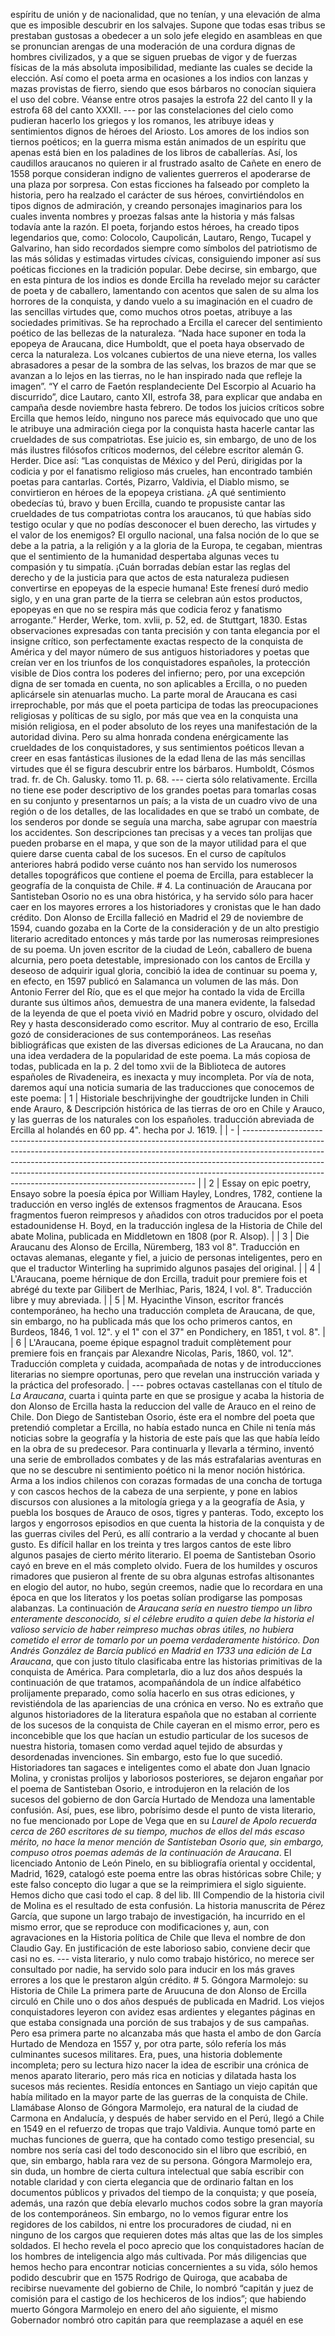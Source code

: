 espíritu de unión y de nacionalidad, que no tenían, y una elevación de alma que es imposible descubrir en los salvajes. Supone que todas esas tribus se prestaban gustosas a obedecer a un solo jefe elegido en asambleas en que se pronuncian arengas de una moderación de una cordura dignas de hombres civilizados, y a que se siguen pruebas de vigor y de fuerzas físicas de la más absoluta imposibilidad, mediante las cuales se decide la elección. Así como el poeta arma en ocasiones a los indios con lanzas y mazas provistas de fierro, siendo que esos bárbaros no conocían siquiera el uso del cobre. Véanse entre otros pasajes la estrofa 22 del canto II y la estrofa 68 del canto XXXII. --- por las constelaciones del cielo como pudieran hacerlo los griegos y los romanos, les atribuye ideas y sentimientos dignos de héroes del Ariosto. Los amores de los indios son tiernos poéticos; en la guerra misma están animados de un espíritu que apenas está bien en los paladines de los libros de caballerías. Así, los caudillos araucanos no quieren ir al frustrado asalto de Cañete en enero de 1558 porque consideran indigno de valientes guerreros el apoderarse de una plaza por sorpresa. Con estas ficciones ha falseado por completo la historia, pero ha realzado el carácter de sus héroes, convirtiéndolos en tipos dignos de admiración, y creando personajes imaginarios para los cuales inventa nombres y proezas falsas ante la historia y más falsas todavía ante la razón. El poeta, forjando estos héroes, ha creado tipos legendarios que, como: Colocolo, Caupolicán, Lautaro, Rengo, Tucapel y Galvarino, han sido recordados siempre como símbolos del patriotismo de las más sólidas y estimadas virtudes cívicas, consiguiendo imponer así sus poéticas ficciones en la tradición popular. Debe decirse, sin embargo, que en esta pintura de los indios es donde Ercilla ha revelado mejor su carácter de poeta y de caballero, lamentando con acentos que salen de su alma los horrores de la conquista, y dando vuelo a su imaginación en el cuadro de las sencillas virtudes que, como muchos otros poetas, atribuye a las sociedades primitivas. Se ha reprochado a Ercilla el carecer del sentimiento poético de las bellezas de la naturaleza. “Nada hace suponer en toda la epopeya de Araucana, dice Humboldt, que el poeta haya observado de cerca la naturaleza. Los volcanes cubiertos de una nieve eterna, los valles abrasadores a pesar de la sombra de las selvas, los brazos de mar que se avanzan a lo lejos en las tierras, no le han inspirado nada que refleje la imagen”. “Y el carro de Faetón resplandeciente Del Escorpio al Acuario ha discurrido”, dice Lautaro, canto XII, estrofa 38, para explicar que andaba en campaña desde noviembre hasta febrero. De todos los juicios críticos sobre Ercilla que hemos leído, ninguno nos parece más equivocado que uno que le atribuye una admiración ciega por la conquista hasta hacerle cantar las crueldades de sus compatriotas. Ese juicio es, sin embargo, de uno de los más ilustres filósofos críticos modernos, del célebre escritor alemán G. Herder. Dice así: “Las conquistas de México y del Perú, dirigidas por la codicia y por el fanatismo religioso más crueles, han encontrado también poetas para cantarlas. Cortés, Pizarro, Valdivia, el Diablo mismo, se convirtieron en héroes de la epopeya cristiana. ¿A qué sentimiento obedecías tú, bravo y buen Ercilla, cuando te propusiste cantar las crueldades de tus compatriotas contra los araucanos, tú que habías sido testigo ocular y que no podías desconocer el buen derecho, las virtudes y el valor de los enemigos? El orgullo nacional, una falsa noción de lo que se debe a la patria, a la religión y a la gloria de la Europa, te cegaban, mientras que el sentimiento de la humanidad despertaba algunas veces tu compasión y tu simpatía. ¡Cuán borradas debían estar las reglas del derecho y de la justicia para que actos de esta naturaleza pudiesen convertirse en epopeyas de la especie humana! Este frenesí duró medio siglo, y en una gran parte de la tierra se celebran aún estos productos, epopeyas en que no se respira más que codicia feroz y fanatismo arrogante.” Herder, Werke, tom. xvlii, p. 52, ed. de Stuttgart, 1830. Estas observaciones expresadas con tanta precisión y con tanta elegancia por el insigne crítico, son perfectamente exactas respecto de la conquista de América y del mayor número de sus antiguos historiadores y poetas que creían ver en los triunfos de los conquistadores españoles, la protección visible de Dios contra los poderes del infierno; pero, por una excepción digna de ser tomada en cuenta, no son aplicables a Ercilla, o no pueden aplicársele sin atenuarlas mucho. La parte moral de Araucana es casi irreprochable, por más que el poeta participa de todas las preocupaciones religiosas y políticas de su siglo, por más que vea en la conquista una misión religiosa, en el poder absoluto de los reyes una manifestación de la autoridad divina. Pero su alma honrada condena enérgicamente las crueldades de los conquistadores, y sus sentimientos poéticos llevan a creer en esas fantásticas ilusiones de la edad llena de las más sencillas virtudes que él se figura descubrir entre los bárbaros. Humboldt, Cósmos trad. fr. de Ch. Galusky. tomo 11. p. 68. --- cierta sólo relativamente. Ercilla no tiene ese poder descriptivo de los grandes poetas para tomarlas cosas en su conjunto y presentarnos un país; a la vista de un cuadro vivo de una región o de los detalles, de las localidades en que se trabó un combate, de los senderos por donde se seguía una marcha, sabe agrupar con maestría los accidentes. Son descripciones tan precisas y a veces tan prolijas que pueden probarse en el mapa, y que son de la mayor utilidad para el que quiere darse cuenta cabal de los sucesos. En el curso de capítulos anteriores habrá podido verse cuánto nos han servido los numerosos detalles topográficos que contiene el poema de Ercilla, para establecer la geografía de la conquista de Chile. # 4. La continuación de Araucana por Santisteban Osorio no es una obra histórica, y ha servido sólo para hacer caer en los mayores errores a los historiadores y cronistas que le han dado crédito. Don Alonso de Ercilla falleció en Madrid el 29 de noviembre de 1594, cuando gozaba en la Corte de la consideración y de un alto prestigio literario acreditado entonces y más tarde por las numerosas reimpresiones de su poema. Un joven escritor de la ciudad de León, caballero de buena alcurnia, pero poeta detestable, impresionado con los cantos de Ercilla y deseoso de adquirir igual gloria, concibió la idea de continuar su poema y, en efecto, en 1597 publicó en Salamanca un volumen de las más. Don Antonio Ferrer del Río, que es el que mejor ha contado la vida de Ercilla durante sus últimos años, demuestra de una manera evidente, la falsedad de la leyenda de que el poeta vivió en Madrid pobre y oscuro, olvidado del Rey y hasta desconsiderado como escritor. Muy al contrario de eso, Ercilla gozó de consideraciones de sus contemporáneos. Las reseñas bibliográficas que existen de las diversas ediciones de La Araucana, no dan una idea verdadera de la popularidad de este poema. La más copiosa de todas, publicada en la p. 2 del tomo xvii de la Biblioteca de autores españoles de Rivadeneira, es inexacta y muy incompleta. Por vía de nota, daremos aquí una noticia sumaria de las traducciones que conocemos de este poema: | 1 | Historiale beschrijvinghe der goudtrijcke lunden in Chili ende Arauro, & Descripción histórica de las tierras de oro en Chile y Arauco, y las guerras de los naturales con los españoles. traducción abreviada de Ercilla al holandés en 60 pp. 4". hecha por J. 1619. | | - | ------------------------------------------------------------------------------------------------------------------------------------------------------------------------------------------------------------------------------------------------------------------------------------------------------------------------------------------------------------------------------------------ | | 2 | Essay on epic poetry, Ensayo sobre la poesía épica por William Hayley, Londres, 1782, contiene la traducción en verso inglés de extensos fragmentos de Araucana. Esos fragmentos fueron reimpresos y añadidos con otros traducidos por el poeta estadounidense H. Boyd, en la traducción inglesa de la Historia de Chile del abate Molina, publicada en Middletown en 1808 (por R. Alsop). | | 3 | Die Araucanu des Alonso de Ercilla, Nüremberg, 183 vol 8". Traducción en octavas alemanas, elegante y fiel, a juicio de personas inteligentes, pero en que el traductor Winterling ha suprimido algunos pasajes del original. | | 4 | L'Araucana, poeme hérnique de don Ercilla, traduit pour premiere fois et abrégé du texte par Gilibert de Merlhiac, Paris, 1824, I vol. 8". Traducción libre y muy abreviada. | | 5 | M. Hyacinthe Vinson, escritor francés contemporáneo, ha hecho una traducción completa de Araucana, de que, sin embargo, no ha publicada más que los ocho primeros cantos, en Burdeos, 1846, 1 vol. 12". y el 1" con el 37" en Pondichery, en 1851, t vol. 8". | | 6 | L'Araucana, poeme épique espagnol traduit complètement pour premiere fois en français par Alexandre Nicolas, Paris, 1860, vol. 12". Traducción completa y cuidada, acompañada de notas y de introducciones literarias no siempre oportunas, pero que revelan una instrucción variada y la práctica del profesorado. | --- pobres octavas castellanas con el título de *La Araucana*, cuarta i quinta parte en que se prosigue y acaba la historia de don Alonso de Ercilla hasta la reduccion del valle de Arauco en el reino de Chile. Don Diego de Santisteban Osorio, éste era el nombre del poeta que pretendió completar a Ercilla, no había estado nunca en Chile ni tenía más noticias sobre la geografía y la historia de este país que las que había leído en la obra de su predecesor. Para continuarla y llevarla a término, inventó una serie de embrollados combates y de las más estrafalarias aventuras en que no se descubre ni sentimiento poético ni la menor noción histórica. Arma a los indios chilenos con corazas formadas de una concha de tortuga y con cascos hechos de la cabeza de una serpiente, y pone en labios discursos con alusiones a la mitología griega y a la geografía de Asia, y puebla los bosques de Arauco de osos, tigres y panteras. Todo, excepto los largos y engorrosos episodios en que cuenta la historia de la conquista y de las guerras civiles del Perú, es allí contrario a la verdad y chocante al buen gusto. Es difícil hallar en los treinta y tres largos cantos de este libro algunos pasajes de cierto mérito literario. El poema de Santisteban Osorio cayó en breve en el más completo olvido. Fuera de los humildes y oscuros rimadores que pusieron al frente de su obra algunas estrofas altisonantes en elogio del autor, no hubo, según creemos, nadie que lo recordara en una época en que los literatos y los poetas solían prodigarse las pomposas alabanzas. La continuación de *Araucana sería en nuestro tiempo un libro enteramente desconocido, si el célebre erudito a quien debe la historia el valioso servicio de haber reimpreso muchas obras útiles, no hubiera cometido el error de tomarlo por un poema verdaderamente histórico. Don Andrés González de Barcía publicó en Madrid en 1733 una edición de La Araucana*, que con justo título clasificaba entre las historias primitivas de la conquista de América. Para completarla, dio a luz dos años después la continuación de que tratamos, acompañándola de un índice alfabético prolijamente preparado, como solía hacerlo en sus otras ediciones, y revistiéndola de las apariencias de una crónica en verso. No es extraño que algunos historiadores de la literatura española que no estaban al corriente de los sucesos de la conquista de Chile cayeran en el mismo error, pero es inconcebible que los que hacían un estudio particular de los sucesos de nuestra historia, tomasen como verdad aquel tejido de absurdas y desordenadas invenciones. Sin embargo, esto fue lo que sucedió. Historiadores tan sagaces e inteligentes como el abate don Juan Ignacio Molina, y cronistas prolijos y laboriosos posteriores, se dejaron engañar por el poema de Santisteban Osorio, e introdujeron en la relación de los sucesos del gobierno de don García Hurtado de Mendoza una lamentable confusión. Así, pues, ese libro, pobrísimo desde el punto de vista literario, no fue mencionado por Lope de Vega que en su *Laurel de Apolo recuerda cerca de 260 escritores de su tiempo, muchos de ellos del más escaso mérito, no hace la menor mención de Santisteban Osorio que, sin embargo, compuso otros poemas además de la continuación de Araucana*. El licenciado Antonio de León Pinelo, en su bibliografía oriental y occidental, Madrid, 1629, catalogó este poema entre las obras históricas sobre Chile; y este falso concepto dio lugar a que se la reimprimiera el siglo siguiente. Hemos dicho que casi todo el cap. 8 del lib. III Compendio de la historia civil de Molina es el resultado de esta confusión. La historia manuscrita de Pérez García, que supone un largo trabajo de investigación, ha incurrido en el mismo error, que se reproduce con modificaciones y, aun, con agravaciones en la Historia política de Chile que lleva el nombre de don Claudio Gay. En justificación de este laborioso sabio, conviene decir que casi no es. --- vista literario, y nulo como trabajo histórico, no merece ser consultado por nadie, ha servido solo para inducir en los más graves errores a los que le prestaron algún crédito. # 5. Góngora Marmolejo: su Historia de Chile La primera parte de Aruucuna de don Alonso de Ercilla circuló en Chile uno o dos años después de publicada en Madrid. Los viejos conquistadores leyeron con avidez esas ardientes y elegantes páginas en que estaba consignada una porción de sus trabajos y de sus campañas. Pero esa primera parte no alcanzaba más que hasta el ambo de don García Hurtado de Mendoza en 1557 y, por otra parte, sólo refería los más culminantes sucesos militares. Era, pues, una historia doblemente incompleta; pero su lectura hizo nacer la idea de escribir una crónica de menos aparato literario, pero más rica en noticias y dilatada hasta los sucesos más recientes. Residía entonces en Santiago un viejo capitán que había militado en la mayor parte de las guerras de la conquista de Chile. Llamábase Alonso de Góngora Marmolejo, era natural de la ciudad de Carmona en Andalucía, y después de haber servido en el Perú, llegó a Chile en 1549 en el refuerzo de tropas que trajo Valdivia. Aunque tomó parte en muchas funciones de guerra, que ha contado como testigo presencial, su nombre nos sería casi del todo desconocido sin el libro que escribió, en que, sin embargo, habla rara vez de su persona. Góngora Marmolejo era, sin duda, un hombre de cierta cultura intelectual que sabía escribir con notable claridad y con cierta elegancia que de ordinario faltan en los documentos públicos y privados del tiempo de la conquista; y que poseía, además, una razón que debía elevarlo muchos codos sobre la gran mayoría de los contemporáneos. Sin embargo, no lo vemos figurar entre los regidores de los cabildos, ni entre los procuradores de ciudad, ni en ninguno de los cargos que requieren dotes más altas que las de los simples soldados. El hecho revela el poco aprecio que los conquistadores hacían de los hombres de inteligencia algo más cultivada. Por más diligencias que hemos hecho para encontrar noticias concernientes a su vida, sólo hemos podido descubrir que en 1575 Rodrigo de Quiroga, que acababa de recibirse nuevamente del gobierno de Chile, lo nombró “capitán y juez de comisión para el castigo de los hechiceros de los indios”; que habiendo muerto Góngora Marmolejo en enero del año siguiente, el mismo Gobernador nombró otro capitán para que reemplazase a aquél en ese